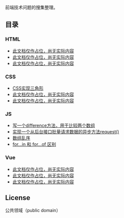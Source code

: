 前端技术问题的搜集整理。

## 目录

### HTML
- [此文档仅作占位，尚无实际内容](docs/html/issue-1.md)
- [此文档仅作占位，尚无实际内容](docs/html/issue-2.md)
- [此文档仅作占位，尚无实际内容](docs/html/issue-3.md)
### CSS
- [CSS实现三角形](docs/css/issue-1.md)
- [此文档仅作占位，尚无实际内容](docs/css/issue-2.md)
- [此文档仅作占位，尚无实际内容](docs/css/issue-3.md)
### JS
- [写一个difference方法，用于比较两个数组](docs/js/issue-1.md)
- [实现一个从后台接口批量请求数据的异步方法request()](docs/js/issue-2.md)
- [数组乱序](docs/js/issue-3.md)
- [for...in 和 for...of 区别](docs/js/issue-4.md)
### Vue
- [此文档仅作占位，尚无实际内容](docs/vue/issue-1.md)
- [此文档仅作占位，尚无实际内容](docs/vue/issue-2.md)
- [此文档仅作占位，尚无实际内容](docs/vue/issue-3.md)

## License

公共领域（public domain）
